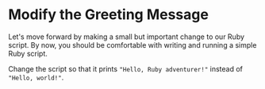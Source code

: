 # Modify the Greeting Message

Let's move forward by making a small but important change to our Ruby script. By now, you should be comfortable with writing and running a simple Ruby script.

Change the script so that it prints `"Hello, Ruby adventurer!"` instead of `"Hello, world!"`.